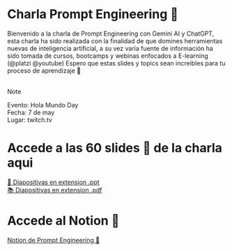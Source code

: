 # Charla Prompt Engineering 🤖

Bienvenido a la charla de Prompt Engineering con Gemini AI y ChatGPT, esta charla ha sido realizada con la finalidad de que domines herramientas nuevas de inteligencia artificial, a su vez varia fuente de información ha sido tomada de cursos, bootcamps y webinas enfocados a E-learning (@platzi @youtube) Espero que estas slides y topics sean increibles para tu proceso de aprendizaje 🧠 <br>
<br>

> [!NOTE]
> Evento: Hola Mundo Day <br>
> Fecha: 7 de may <br>
> Lugar: twitch.tv

# Accede a las 60 slides 🚀 de la charla aqui
[🎯 Diapositivas en extension .ppt](https://docs.google.com/presentation/d/1b7V5IFVLw2qMbJ0DI2_9sYYChcsRiF6v/edit?usp=drive_link&ouid=101757647096398765195&rtpof=true&sd=true) <br>
[📚 Diapositivas en extension .pdf](https://drive.google.com/file/d/1F3ttVPu8n3a6bWZwNQtv1OpTtnZ7BAU8/view?usp=drive_link)

# Accede al Notion 📌
[Notion de Prompt Engineering 🔎](https://twisty-receipt-2f6.notion.site/Prompts-en-Espa-ol-17cc22116249492c8d5a0aa7382809a9)

